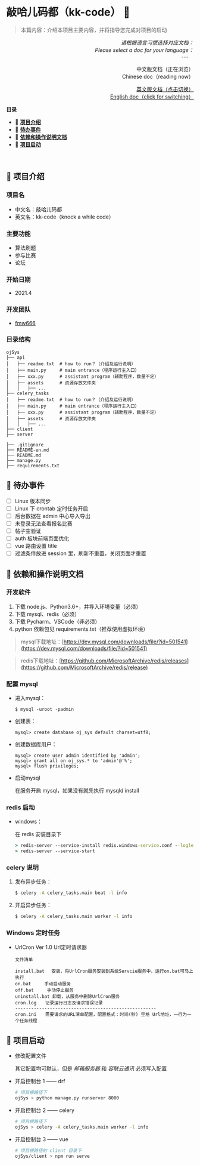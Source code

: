 # 敲哈儿码都（kk-code） 💫

> 本篇内容：介绍本项目主要内容，并将指导您完成对项目的启动

<div align="right">
<p><i>请根据语言习惯选择对应文档：<br>Please select a doc for your language：</i><br>---&emsp;</p>

<p>中文版文档（正在浏览）<br>Chinese doc（reading now）</p>

<p>
  <a href="README-en.md">英文版文档（点击切换）</a>
  <br><a href="README-en.md">English doc（click for switching）</a>
</p>

</div>

**目录**

+ 🎉 **[项目介绍](#-项目介绍)**
+ 🎯 **[待办事件](#-待办事件)**
+ 💬 **[依赖和操作说明文档](#-依赖和操作说明文档)**
+ 🚀 **[项目启动](#-项目启动)**

<br>

## 🎉 项目介绍

### 项目名

- 中文名：敲哈儿码都
- 英文名：kk-code（knock a while code）

### 主要功能

- 算法刷题
- 参与比赛
- 论坛

### 开始日期

- 2021.4

### 开发团队

+ [fmw666](https://github.com/fmw666)

### 目录结构

```
ojSys
├── api
│   ├── readme.txt  # how to run？（介绍及运行说明）
│   ├── main.py     # main entrance（程序运行主入口）
│   ├── xxx.py      # assistant program（辅助程序，数量不定）
│   ├── assets      # 资源存放文件夹
│   │   ├── ...
├── celery_tasks
│   ├── readme.txt  # how to run？（介绍及运行说明）
│   ├── main.py     # main entrance（程序运行主入口）
│   ├── xxx.py      # assistant program（辅助程序，数量不定）
│   ├── assets      # 资源存放文件夹
│   │   ├── ...
├── client
├── server

├── .gitignore
├── README-en.md
├── README.md
├── manage.py
├── requirements.txt
```

## 🎯 待办事件

- [ ] Linux 版本同步
- [ ] Linux 下 crontab 定时任务开启
- [ ] 后台数据在 admin 中心导入导出
- [ ] 未登录无法查看报名比赛
- [ ] 帖子空验证
- [ ] auth 板块前端页面优化
- [ ] vue 路由设置 title
- [ ] 过滤条件放进 session 里，刷新不重置，关闭页面才重置

## 💬 依赖和操作说明文档

### 开发软件

1. 下载 node.js、Python3.6+，并导入环境变量（必须）
2. 下载 mysql、redis（必须）
3. 下载 Pycharm、VSCode（非必须）
4. python 依赖包见 requirements.txt（推荐使用虚拟环境）

> mysql下载地址：[https://dev.mysql.com/downloads/file/?id=501541](https://dev.mysql.com/downloads/file/?id=501541)

> redis下载地址：[https://github.com/MicrosoftArchive/redis/releases](https://github.com/MicrosoftArchive/redis/release)

### 配置 mysql

+ 进入mysql：
  
  ```mysql
  $ mysql -uroot -padmin
  ```
+ 创建表：
  
  ```mysql
  mysql> create database oj_sys default charset=utf8;
  ```
+ 创建数据库用户：
  
  ```mysql
  mysql> create user admin identified by 'admin';
  mysql> grant all on oj_sys.* to 'admin'@'%';
  mysql> flush privileges;
  ```
+ 启动mysql
  
  在服务开启 mysql，如果没有就先执行 mysqld install

### redis 启动

+ windows：
  
  在 redis 安装目录下
  
  ```cmd
  > redis-server --service-install redis.windows-service.conf --loglevel verbose
  > redis-server --service-start
  ```

### celery 说明

1. 发布异步任务：
   
   ```bash
   $ celery -A celery_tasks.main beat -l info
   ```
2. 开启异步任务：
   
   ```bash
   $ celery -A celery_tasks.main worker -l info
   ```

### Windows 定时任务

+ UrlCron Ver 1.0 Url定时请求器
  
  ```
  文件清单
  
  install.bat　 安装，将UrlCron服务安装到系统Servcie服务中，运行on.bat可马上执行
  on.bat　　　手动启动服务
  off.bat　　　手动停止服务
  uninstall.bat 卸载，从服务中删除UrlCron服务
  cron.log　　记录运行日志及请求错误记录
  -----------------------------------------------------
  cron.ini　　需要请求的URL清单配置，配置格式：时间(秒) 空格 Url地址，一行为一个任务线程
  ```

## 🚀 项目启动

+ 修改配置文件

  其它配置均可默认，但是 *邮箱服务器* 和 *容联云通讯* 必须写入配置

+ 开启控制台 1 —— drf

  ```bash
  # 项目根路径下
  ojSys > python manage.py runserver 8000
  ```

+ 开启控制台 2 —— celery

  ```bash
  # 项目根路径下
  ojSys > celery -A celery_tasks.main worker -l info
  ```

+ 开启控制台 3 —— vue

  ```bash
  # 项目根路径的 client 目录下
  ojSys/client > npm run serve
  ```
